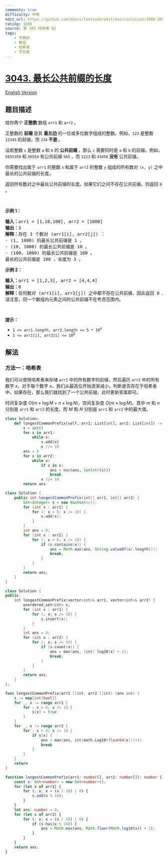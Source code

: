 ```yaml
---
comments: true
difficulty: 中等
edit_url: https://github.com/doocs/leetcode/edit/main/solution/3000-3099/3043.Find%20the%20Length%20of%20the%20Longest%20Common%20Prefix/README.md
rating: 1688
source: 第 385 场周赛 Q2
tags:
    - 字典树
    - 数组
    - 哈希表
    - 字符串
---
```


<!-- problem:start -->

# [3043. 最长公共前缀的长度](https://leetcode.cn/problems/find-the-length-of-the-longest-common-prefix)

[English Version](/solution/3000-3099/3043.Find%20the%20Length%20of%20the%20Longest%20Common%20Prefix/README_EN.md)

## 题目描述

<!-- description:start -->

<p>给你两个 <strong>正整数 </strong>数组 <code>arr1</code> 和 <code>arr2</code> 。</p>

<p>正整数的 <strong>前缀 </strong>是其 <strong>最左边 </strong>的一位或多位数字组成的整数。例如，<code>123</code> 是整数 <code>12345</code> 的前缀，而 <code>234</code><strong> 不是 </strong>。</p>

<p>设若整数 <code>c</code> 是整数 <code>a</code> 和 <code>b</code> 的<strong> 公共前缀 </strong>，那么 <code>c</code> 需要同时是 <code>a</code> 和 <code>b</code> 的前缀。例如，<code>5655359</code> 和 <code>56554</code> 有公共前缀 <code>565</code> ，而 <code>1223</code> 和 <code>43456</code><strong> 没有 </strong>公共前缀。</p>

<p>你需要找出属于 <code>arr1</code> 的整数 <code>x</code> 和属于 <code>arr2</code> 的整数 <code>y</code> 组成的所有数对 <code>(x, y)</code> 之中最长的公共前缀的长度。</p>

<p>返回所有数对之中最长公共前缀的长度。如果它们之间不存在公共前缀，则返回 <code>0</code> 。</p>

<p>&nbsp;</p>

<p><strong class="example">示例 1：</strong></p>

<pre>
<strong>输入：</strong>arr1 = [1,10,100], arr2 = [1000]
<strong>输出：</strong>3
<strong>解释：</strong>存在 3 个数对 (arr1[i], arr2[j]) ：
- (1, 1000) 的最长公共前缀是 1 。
- (10, 1000) 的最长公共前缀是 10 。
- (100, 1000) 的最长公共前缀是 100 。
最长的公共前缀是 100 ，长度为 3 。
</pre>

<p><strong class="example">示例 2：</strong></p>

<pre>
<strong>输入：</strong>arr1 = [1,2,3], arr2 = [4,4,4]
<strong>输出：</strong>0
<strong>解释：</strong>任何数对 (arr1[i], arr2[j]) 之中都不存在公共前缀，因此返回 0 。
请注意，同一个数组内元素之间的公共前缀不在考虑范围内。
</pre>

<p>&nbsp;</p>

<p><strong>提示：</strong></p>

<ul>
	<li><code>1 &lt;= arr1.length, arr2.length &lt;= 5 * 10<sup>4</sup></code></li>
	<li><code>1 &lt;= arr1[i], arr2[i] &lt;= 10<sup>8</sup></code></li>
</ul>

<!-- description:end -->

## 解法

<!-- solution:start -->

### 方法一：哈希表

我们可以使用哈希表来存储 `arr1` 中的所有数字的前缀，然后遍历 `arr2` 中的所有数字 $x$，对于每个数字 $x$，我们从最高位开始逐渐减小，判断是否存在于哈希表中，如果存在，那么我们就找到了一个公共前缀，此时更新答案即可。

时间复杂度 $O(m \times \log M + n \times \log N)$，空间复杂度 $O(m \times \log M)$。其中 $m$ 和 $n$ 分别是 `arr1` 和 `arr2` 的长度，而 $M$ 和 $N$ 分别是 `arr1` 和 `arr2` 中的最大值。

<!-- tabs:start -->

```python
class Solution:
    def longestCommonPrefix(self, arr1: List[int], arr2: List[int]) -> int:
        s = set()
        for x in arr1:
            while x:
                s.add(x)
                x //= 10
        ans = 0
        for x in arr2:
            while x:
                if x in s:
                    ans = max(ans, len(str(x)))
                    break
                x //= 10
        return ans
```

```java
class Solution {
    public int longestCommonPrefix(int[] arr1, int[] arr2) {
        Set<Integer> s = new HashSet<>();
        for (int x : arr1) {
            for (; x > 0; x /= 10) {
                s.add(x);
            }
        }
        int ans = 0;
        for (int x : arr2) {
            for (; x > 0; x /= 10) {
                if (s.contains(x)) {
                    ans = Math.max(ans, String.valueOf(x).length());
                    break;
                }
            }
        }
        return ans;
    }
}
```

```cpp
class Solution {
public:
    int longestCommonPrefix(vector<int>& arr1, vector<int>& arr2) {
        unordered_set<int> s;
        for (int x : arr1) {
            for (; x; x /= 10) {
                s.insert(x);
            }
        }
        int ans = 0;
        for (int x : arr2) {
            for (; x; x /= 10) {
                if (s.count(x)) {
                    ans = max(ans, (int) log10(x) + 1);
                    break;
                }
            }
        }
        return ans;
    }
};
```

```go
func longestCommonPrefix(arr1 []int, arr2 []int) (ans int) {
	s := map[int]bool{}
	for _, x := range arr1 {
		for ; x > 0; x /= 10 {
			s[x] = true
		}
	}
	for _, x := range arr2 {
		for ; x > 0; x /= 10 {
			if s[x] {
				ans = max(ans, int(math.Log10(float64(x)))+1)
				break
			}
		}
	}
	return
}
```

```ts
function longestCommonPrefix(arr1: number[], arr2: number[]): number {
    const s: Set<number> = new Set<number>();
    for (let x of arr1) {
        for (; x; x = (x / 10) | 0) {
            s.add(x % 10);
        }
    }
    let ans: number = 0;
    for (let x of arr2) {
        for (; x; x = (x / 10) | 0) {
            if (s.has(x % 10)) {
                ans = Math.max(ans, Math.floor(Math.log10(x)) + 1);
            }
        }
    }
    return ans;
}
```

<!-- tabs:end -->

<!-- solution:end -->

<!-- problem:end -->
